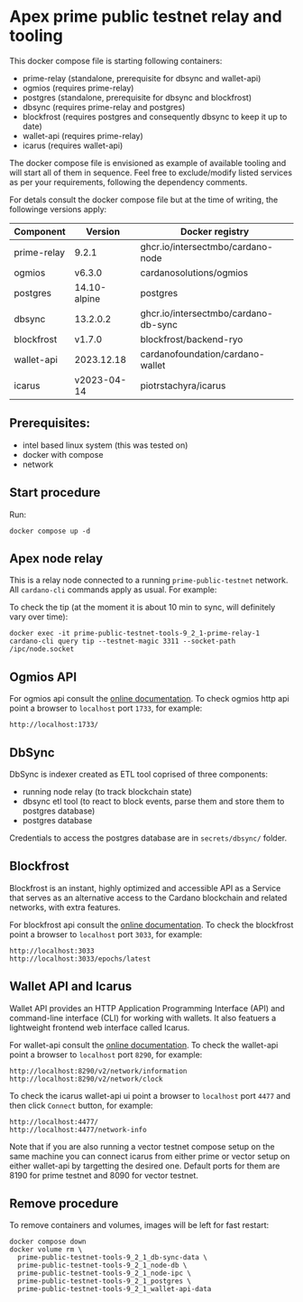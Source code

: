 # Apex prime public testnet relay and tooling

This docker compose file is starting following containers:

* prime-relay (standalone, prerequisite for dbsync and wallet-api)
* ogmios (requires prime-relay)
* postgres (standalone, prerequisite for dbsync and blockfrost)
* dbsync (requires prime-relay and postgres)
* blockfrost (requires postgres and consequently dbsync to keep it up to date)
* wallet-api (requires prime-relay)
* icarus (requires wallet-api)

The docker compose file is envisioned as example of available tooling and will start all of them in sequence.
Feel free to exclude/modify listed services as per your requirements, following the dependency comments.

For detals consult the docker compose file but at the time of writing, the followinge versions apply:

| Component   | Version      | Docker registry                      |
|-------------|--------------|--------------------------------------|
| prime-relay |        9.2.1 | ghcr.io/intersectmbo/cardano-node    |
| ogmios      |       v6.3.0 | cardanosolutions/ogmios              |
| postgres    | 14.10-alpine | postgres                             |
| dbsync      |     13.2.0.2 | ghcr.io/intersectmbo/cardano-db-sync |
| blockfrost  |       v1.7.0 | blockfrost/backend-ryo               |
| wallet-api  |   2023.12.18 | cardanofoundation/cardano-wallet     |
| icarus      |  v2023-04-14 | piotrstachyra/icarus                 |


## Prerequisites:

* intel based linux system (this was tested on)
* docker with compose
* network


## Start procedure

Run:

```
docker compose up -d
```


## Apex node relay

This is a relay node connected to a running `prime-public-testnet` network. All `cardano-cli` commands apply as usual. For example:

To check the tip (at the moment it is about 10 min to sync, will definitely vary over time):

```
docker exec -it prime-public-testnet-tools-9_2_1-prime-relay-1 cardano-cli query tip --testnet-magic 3311 --socket-path /ipc/node.socket
```


## Ogmios API

For ogmios api consult the [online documentation](https://ogmios.dev/api/v5.6/).
To check ogmios http api point a browser to `localhost` port `1733`, for example:

```
http://localhost:1733/
```


## DbSync

DbSync is indexer created as ETL tool coprised of three components:

* running node relay (to track blockchain state)
* dbsync etl tool (to react to block events, parse them and store them to postgres database)
* postgres database

Credentials to access the postgres database are in `secrets/dbsync/` folder.


## Blockfrost

Blockfrost is an instant, highly optimized and accessible API as a Service that serves as an alternative access
to the Cardano blockchain and related networks, with extra features.

For blockfrost api consult the [online documentation](https://docs.blockfrost.io/).
To check the blockfrost point a browser to `localhost` port `3033`, for example:

```
http://localhost:3033
http://localhost:3033/epochs/latest
```

## Wallet API and Icarus

Wallet API provides an HTTP Application Programming Interface (API) and command-line interface (CLI) for
working with wallets. It also featuers a lightweight frontend web interface called Icarus.

For wallet-api consult the [online documentation](https://cardano-foundation.github.io/cardano-wallet/api/edge/).
To check the wallet-api point a browser to `localhost` port `8290`, for example:

```
http://localhost:8290/v2/network/information
http://localhost:8290/v2/network/clock
```

To check the icarus wallet-api ui point a browser to `localhost` port `4477` and then click `Connect` button, for example:

```
http://localhost:4477/
http://localhost:4477/network-info
```

Note that if you are also running a vector testnet compose setup on the same machine you can connect icarus 
from either prime or vector setup on either wallet-api by targetting the desired one. Default ports for them are
8190 for prime testnet and 8090 for vector testnet.


## Remove procedure

To remove containers and volumes, images will be left for fast restart:

```
docker compose down
docker volume rm \
  prime-public-testnet-tools-9_2_1_db-sync-data \
  prime-public-testnet-tools-9_2_1_node-db \
  prime-public-testnet-tools-9_2_1_node-ipc \
  prime-public-testnet-tools-9_2_1_postgres \
  prime-public-testnet-tools-9_2_1_wallet-api-data
```
